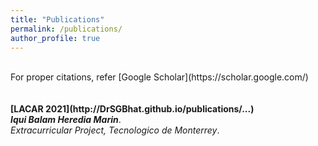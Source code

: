 ```yaml
---
title: "Publications"
permalink: /publications/
author_profile: true
---
```

<br>
For proper citations, refer [Google Scholar](https://scholar.google.com/)<br>
<br>
<br>
<b>[LACAR 2021](http://DrSGBhat.github.io/publications/...)</b> <br> 
<i><b>Iqui Balam Heredia Marin</b></i>.<br>
<i>Extracurricular Project, Tecnologico de Monterrey</i>.
<br>
